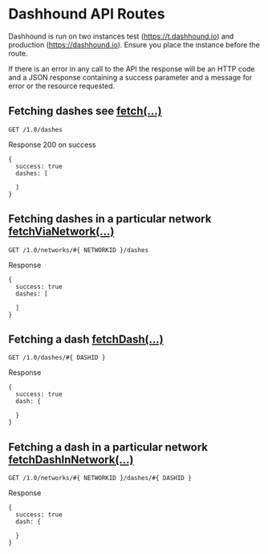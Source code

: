 Dashhound API Routes
====================

Dashhound is run on two instances test (https://t.dashhound.io) and
production (https://dashhound.io). Ensure you place the instance before the
route.

If there is an error in any call to the API the response will be an HTTP code
and a JSON response containing a success parameter and a message for error or
the resource requested.


Fetching dashes see [fetch(...)](code/api-fetch-dashes.coffee)
--------------------------------------------------------------
```GET /1.0/dashes```

Response 200 on success

```
{
  success: true
  dashes: [

  ]
}
```

Fetching dashes in a particular network [fetchViaNetwork(...)](code/api-fetch-dashes.coffee)
--------------------------------------------------------------------------------------------
```GET /1.0/networks/#{ NETWORKID }/dashes```

Response

```
{
  success: true
  dashes: [

  ]
}
```

Fetching a dash [fetchDash(...)](code/api-fetch-dashes.coffee)
--------------------------------------------------------------
```GET /1.0/dashes/#{ DASHID }```

Response

```
{
  success: true
  dash: {

  }
}
```
Fetching a dash in a particular network [fetchDashInNetwork(...)](code/api-fetch-dashes.coffee)
--------------------------------------------------------------
```GET /1.0/networks/#{ NETWORKID }/dashes/#{ DASHID }```

Response

```
{
  success: true
  dash: {

  }
}
```
